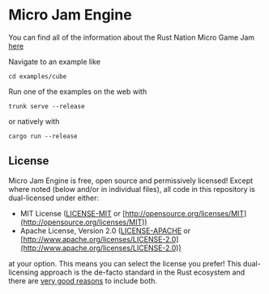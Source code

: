 # Micro Jam Engine

You can find all of the information about the Rust Nation Micro Game Jam [here](https://angelonfira.notion.site/angelonfira/Rust-Nation-Micro-Game-Jam-5f1e931ca1324007abf4acdcc316fe18)

Navigate to an example like

```
cd examples/cube
```

Run one of the examples on the web with

```
trunk serve --release
```

or natively with

```
cargo run --release
```

## License

Micro Jam Engine is free, open source and permissively licensed! Except where noted (below
and/or in individual files), all code in this repository is dual-licensed under
either:

* MIT License ([LICENSE-MIT](LICENSE-MIT) or
  [http://opensource.org/licenses/MIT](http://opensource.org/licenses/MIT))
* Apache License, Version 2.0 ([LICENSE-APACHE](LICENSE-APACHE) or
  [http://www.apache.org/licenses/LICENSE-2.0](http://www.apache.org/licenses/LICENSE-2.0))

at your option. This means you can select the license you prefer! This
dual-licensing approach is the de-facto standard in the Rust ecosystem and there
are [very good reasons](https://github.com/bevyengine/bevy/issues/2373) to
include both.
